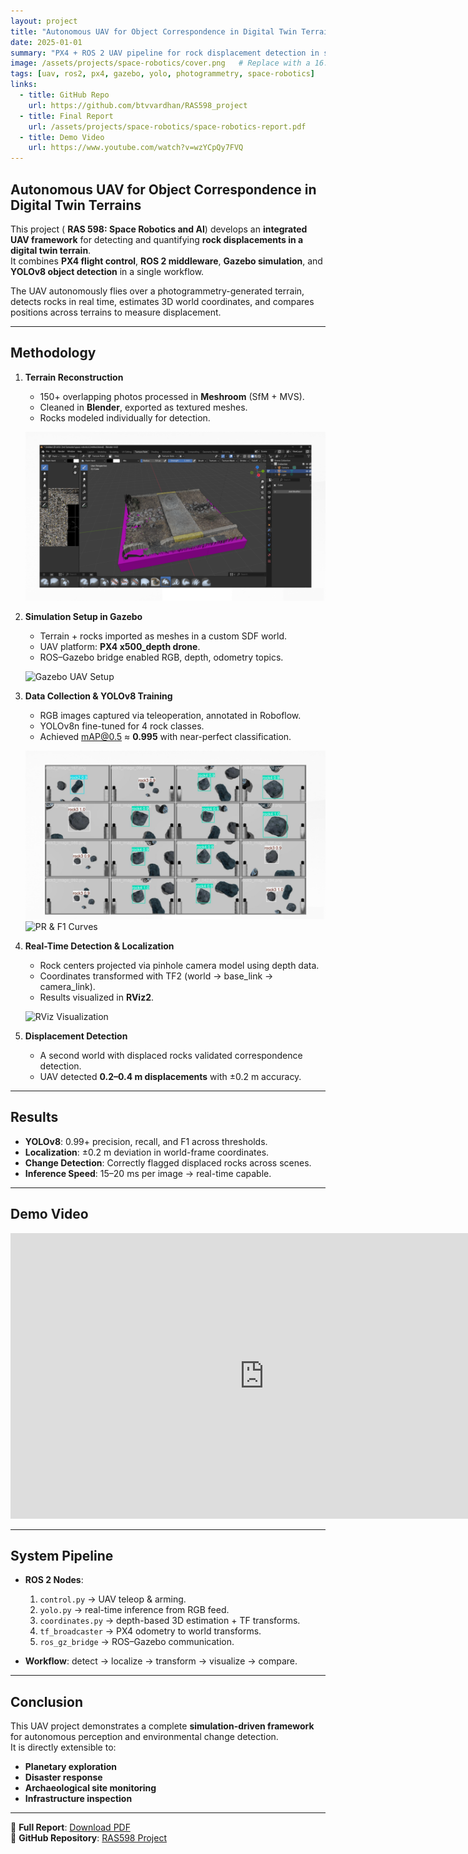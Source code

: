 ```yaml
---
layout: project
title: "Autonomous UAV for Object Correspondence in Digital Twin Terrains"
date: 2025-01-01
summary: "PX4 + ROS 2 UAV pipeline for rock displacement detection in simulated digital twin terrains using photogrammetry, Gazebo, and YOLOv8."
image: /assets/projects/space-robotics/cover.png   # Replace with a 16:9 cover image
tags: [uav, ros2, px4, gazebo, yolo, photogrammetry, space-robotics]
links:
  - title: GitHub Repo
    url: https://github.com/btvvardhan/RAS598_project
  - title: Final Report
    url: /assets/projects/space-robotics/space-robotics-report.pdf
  - title: Demo Video
    url: https://www.youtube.com/watch?v=wzYCpQy7FVQ
---
```


## Autonomous UAV for Object Correspondence in Digital Twin Terrains
This project ( **RAS 598: Space Robotics and AI**) develops an **integrated UAV framework** for detecting and quantifying **rock displacements in a digital twin terrain**.  
It combines **PX4 flight control**, **ROS 2 middleware**, **Gazebo simulation**, and **YOLOv8 object detection** in a single workflow.  

The UAV autonomously flies over a photogrammetry-generated terrain, detects rocks in real time, estimates 3D world coordinates, and compares positions across terrains to measure displacement.

---

## Methodology

1. **Terrain Reconstruction**  
   - 150+ overlapping photos processed in **Meshroom** (SfM + MVS).  
   - Cleaned in **Blender**, exported as textured meshes.  
   - Rocks modeled individually for detection.  

   ![3D Terrain Reconstruction](/assets/projects/space-robotics/meshroom.png)

2. **Simulation Setup in Gazebo**  
   - Terrain + rocks imported as meshes in a custom SDF world.  
   - UAV platform: **PX4 x500_depth drone**.  
   - ROS–Gazebo bridge enabled RGB, depth, odometry topics.  

   ![Gazebo UAV Setup](/assets/projects/uav/gazebo.png)

3. **Data Collection & YOLOv8 Training**  
   - RGB images captured via teleoperation, annotated in Roboflow.  
   - YOLOv8n fine-tuned for 4 rock classes.  
   - Achieved mAP@0.5 ≈ **0.995** with near-perfect classification.  

   ![YOLO Training Dataset](/assets/projects/space-robotics/yolo.png)  
   ![PR & F1 Curves](/assets/projects/uav/pr-curve.png)

4. **Real-Time Detection & Localization**  
   - Rock centers projected via pinhole camera model using depth data.  
   - Coordinates transformed with TF2 (world → base_link → camera_link).  
   - Results visualized in **RViz2**.  

   ![RViz Visualization](/assets/projects/uav/rviz.png)

5. **Displacement Detection**  
   - A second world with displaced rocks validated correspondence detection.  
   - UAV detected **0.2–0.4 m displacements** with ±0.2 m accuracy.  

---

## Results

- **YOLOv8**: 0.99+ precision, recall, and F1 across thresholds.  
- **Localization**: ±0.2 m deviation in world-frame coordinates.  
- **Change Detection**: Correctly flagged displaced rocks across scenes.  
- **Inference Speed**: 15–20 ms per image → real-time capable.

---

## Demo Video

<div class="img-wrap">
  <iframe
    width="812"
    height="457"
    src="https://www.youtube.com/embed/wzYCpQy7FVQ"
    title="Simulation Demo"
    frameborder="0"
    allow="accelerometer; autoplay; clipboard-write; encrypted-media; gyroscope; picture-in-picture; web-share"
    allowfullscreen
    referrerpolicy="strict-origin-when-cross-origin">
  </iframe>
</div>

---

## System Pipeline

- **ROS 2 Nodes**:
  1. `control.py` → UAV teleop & arming.  
  2. `yolo.py` → real-time inference from RGB feed.  
  3. `coordinates.py` → depth-based 3D estimation + TF transforms.  
  4. `tf_broadcaster` → PX4 odometry to world transforms.  
  5. `ros_gz_bridge` → ROS–Gazebo communication.  

- **Workflow**: detect → localize → transform → visualize → compare.  

---

## Conclusion

This UAV project demonstrates a complete **simulation-driven framework** for autonomous perception and environmental change detection.  
It is directly extensible to:
- **Planetary exploration**  
- **Disaster response**  
- **Archaeological site monitoring**  
- **Infrastructure inspection**  

---

📄 **Full Report**: [Download PDF](/assets/projects/space-robotics-report/space-robotics-report.pdf)  
🔗 **GitHub Repository**: [RAS598 Project](https://github.com/btvvardhan/RAS598_project)
